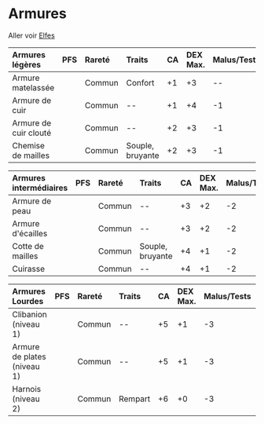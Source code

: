 # Armures



Aller voir [Elfes](./#/ascendances/elfe)


| Armures légères       | PFS | Rareté | Traits           | CA  | DEX Max. | Malus/Tests | Malus/Vitesse | Force | Solidité | PV  | SR  | Groupe | Encombrement | Prix |
| :-------------------- | :-- | :----- | :--------------- | :-- | :------- | :---------- | :------------ | :---- | :------- | :-- | :-- | :----- | :----------- | :--- |
| Armure matelassée     |     | Commun | Confort          | +1  | +3       | --          | --            | 10    | 1        | 4   | 2   | Tissu  | L            | 2pa  |
| Armure de cuir        |     | Commun | --               | +1  | +4       | -1          | --            | 10    | 4        | 16  | 8   | Cuir   | 1            | 2po  |
| Armure de cuir clouté |     | Commun | --               | +2  | +3       | -1          | --            | 12    | 4        | 16  | 8   | Cuir   | 1            | 3po  |
| Chemise de mailles    |     | Commun | Souple, bruyante | +2  | +3       | -1          | --            | 12    | 9        | 36  | 18  | Chaîne | 1            | 5po  |

| Armures intermédiaires      | PFS | Rareté | Traits           | CA  | DEX Max. | Malus/Tests | Malus/Vitesse | Force | Solidité | PV  | SR  | Groupe    | Encombrement | Prix |
| :-------------------------- | :-- | :----- | :--------------- | :-- | :------- | :---------- | :------------ | :---- | :------- | :-- | :-- | :-------- | :----------- | :--- |
| Armure de peau              |     | Commun | --               | +3  | +2       | -2          | -1,5m / 5ft   | 14    | 4        | 16  | 8   | Cuir      | 2            | 2po  |
| Armure d'écailles           |     | Commun | --               | +3  | +2       | -2          | -1,5m / 5ft   | 14    | 9        | 36  | 18  | Composite | 2            | 4po  |
| Cotte de mailles            |     | Commun | Souple, bruyante | +4  | +1       | -2          | -1,5m / 5ft   | 16    | 9        | 36  | 18  | Chaîne    | 2            | 6po  |
| Cuirasse                    |     | Commun | --               | +4  | +1       | -2          | -1,5m / 5ft   | 16    | 9        | 36  | 18  | Plate     | 2            | 8po  |

| Armures Lourdes             | PFS | Rareté | Traits  | CA  | DEX Max. | Malus/Tests | Malus/Vitesse | Force | Solidité | PV  | SR  | Groupe    | Encombrement | Prix |
| :-------------------------- | :-- | :----- | :------ | :-- | :------- | :---------- | :------------ | :---- | :------- | :-- | :-- | :-------- | :----------- | :--- |
| Clibanion (niveau 1)        |     | Commun | --      | +5  | +1       | -3          | -3m / 10ft    | 16    | 9        | 36  | 18  | Composite | 3            | 13po |
| Armure de plates (niveau 1) |     | Commun | --      | +5  | +1       | -3          | -3m / 10ft    | 16    | 9        | 36  | 18  | Plate     | 3            | 18po |
| Harnois (niveau 2)          |     | Commun | Rempart | +6  | +0       | -3          | -3m / 10ft    | 18    | 9        | 36  | 18  | Plate     | 4            | 30po |

